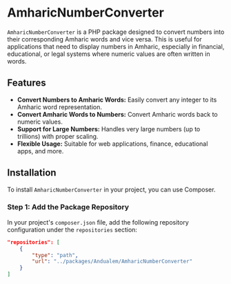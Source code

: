 # AmharicNumberConverter

`AmharicNumberConverter` is a PHP package designed to convert numbers into their corresponding Amharic words and vice versa. This is useful for applications that need to display numbers in Amharic, especially in financial, educational, or legal systems where numeric values are often written in words.

## Features

- **Convert Numbers to Amharic Words:** Easily convert any integer to its Amharic word representation.
- **Convert Amharic Words to Numbers:** Convert Amharic words back to numeric values.
- **Support for Large Numbers:** Handles very large numbers (up to trillions) with proper scaling.
- **Flexible Usage:** Suitable for web applications, finance, educational apps, and more.

## Installation

To install `AmharicNumberConverter` in your project, you can use Composer. 

### Step 1: Add the Package Repository

In your project's `composer.json` file, add the following repository configuration under the `repositories` section:

```json
"repositories": [
    {
        "type": "path",
        "url": "../packages/Andualem/AmharicNumberConverter"
    }
]

